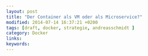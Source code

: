 ```yaml
---
layout: post
title: "Der Container als VM oder als Microservice?"
modified: 2014-07-14 16:37:21 +0200
tags: [draft, docker, strategie, andreasschmidt ]
category: Docker
links:
keywords:
---
```

